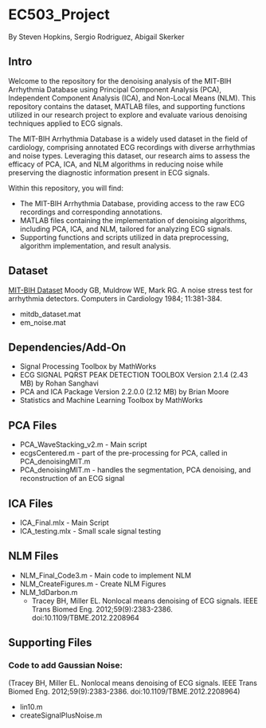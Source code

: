 # EC503_Project
By Steven Hopkins, Sergio Rodriguez, Abigail Skerker 

## Intro

Welcome to the repository for the denoising analysis of the MIT-BIH Arrhythmia Database using Principal Component Analysis (PCA), Independent Component Analysis (ICA), and Non-Local Means (NLM). This repository contains the dataset, MATLAB files, and supporting functions utilized in our research project to explore and evaluate various denoising techniques applied to ECG signals.

The MIT-BIH Arrhythmia Database is a widely used dataset in the field of cardiology, comprising annotated ECG recordings with diverse arrhythmias and noise types. Leveraging this dataset, our research aims to assess the efficacy of PCA, ICA, and NLM algorithms in reducing noise while preserving the diagnostic information present in ECG signals.

Within this repository, you will find:

 - The MIT-BIH Arrhythmia Database, providing access to the raw ECG recordings and corresponding annotations.
 - MATLAB files containing the implementation of denoising algorithms, including PCA, ICA, and NLM, tailored for analyzing ECG signals.
 - Supporting functions and scripts utilized in data preprocessing, algorithm implementation, and result analysis.

## Dataset
[MIT-BIH Dataset](https://www.physionet.org/content/nstdb/1.0.0/)
Moody GB, Muldrow WE, Mark RG. A noise stress test for arrhythmia detectors. Computers in Cardiology 1984; 11:381-384.
- mitdb_dataset.mat  
- em_noise.mat

## Dependencies/Add-On

- Signal Processing Toolbox by MathWorks
- ECG SIGNAL PQRST PEAK DETECTION TOOLBOX Version 2.1.4 (2.43 MB) by Rohan Sanghavi
- PCA and ICA Package Version 2.2.0.0 (2.12 MB) by Brian Moore
- Statistics and Machine Learning Toolbox by MathWorks
  
## PCA Files

- PCA_WaveStacking_v2.m - Main script
- ecgsCentered.m - part of the pre-processing for PCA, called in PCA_denoisingMIT.m
- PCA_denoisingMIT.m - handles the segmentation, PCA denoising, and reconstruction of an ECG signal

## ICA Files

- ICA_Final.mlx - Main Script
- ICA_testing.mlx - Small scale signal testing

## NLM Files

- NLM_Final_Code3.m - Main code to implement NLM
- NLM_CreateFigures.m - Create NLM Figures
- NLM_1dDarbon.m
  - Tracey BH, Miller EL. Nonlocal means denoising of ECG signals. IEEE Trans Biomed Eng. 2012;59(9):2383-2386. doi:10.1109/TBME.2012.2208964 

## Supporting Files

### Code to add Gaussian Noise: 
(Tracey BH, Miller EL. Nonlocal means denoising of ECG signals. IEEE Trans Biomed Eng. 2012;59(9):2383-2386. doi:10.1109/TBME.2012.2208964)
- lin10.m 
- createSignalPlusNoise.m 
